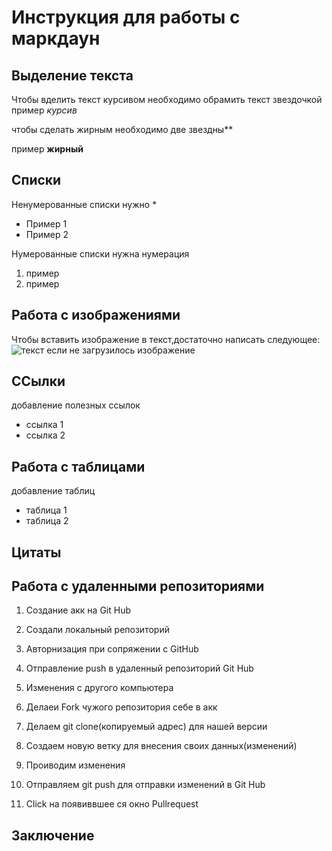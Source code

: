 # Инструкция для работы с маркдаун

## Выделение текста
 
 Чтобы вделить текст курсивом необходимо обрамить текст звездочкой
 пример *курсив*

 чтобы сделать жирным необходимо две звездны**
 
 пример **жирный**
## Списки

Ненумерованные списки нужно * 

* Пример 1
* Пример 2 

Нумерованные списки нужна нумерация
 
1. пример
2. пример 

## Работа с изображениями

Чтобы вставить изображение в текст,достаточно написать следующее:
![текст если не загрузилось изображение](Kotofei.jpg)


## ССылки
 добавление полезных ссылок

* ссылка 1
* ссылка 2
## Работа с таблицами

 добавление таблиц

* таблица 1
* таблица 2

## Цитаты

## Работа с удаленными репозиториями

1. Создание акк на Git Hub
2. Cоздали локальный репозиторий
3. Авторнизация при сопряжении с GitHub
4. Отправление push в удаленный репозиторий Git Hub
5. Изменения с другого компьютера

1. Делаеи Fork чужого репозитория себе в акк
2. Делаем git clone(копируемый адрес) для нашей версии
3. Создаем новую ветку для внесения своих данных(изменений)
4. Проиводим изменения
5. Отправляем git push для отправки изменений в Git Hub
6. Click на появиввшее ся окно Pullrequest


## Заключение
